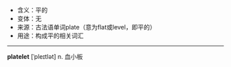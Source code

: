- <span class="definition">含义：平的</span>
- <span class="definition">变体：无</span>
- <span class="definition">来源：古法语单词plate（意为flat或level，即平的）</span>
- <span class="definition">用途：构成平的相关词汇</span>

---

<span class="vocabulary">**platelet**</span> [ˈpleɪtlət] n. 血小板
